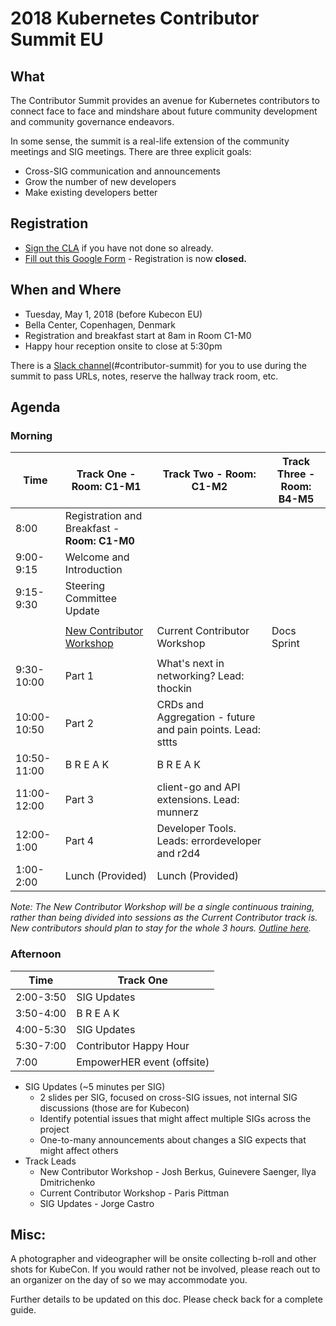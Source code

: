 # 2018 Kubernetes Contributor Summit EU

## What

The Contributor Summit provides an avenue for Kubernetes contributors to connect face to face and mindshare about future community development and community governance endeavors.

In some sense, the summit is a real-life extension of the community meetings and SIG meetings. There are three explicit goals:

- Cross-SIG communication and announcements
- Grow the number of new developers
- Make existing developers better

## Registration

- [Sign the CLA](/CLA.md) if you have not done so already.
- [Fill out this Google Form](https://goo.gl/forms/TgoUiqbqZLkyZSZw1) - Registration is now <b> closed.</b>

## When and Where

- Tuesday, May 1, 2018 (before Kubecon EU)
- Bella Center, Copenhagen, Denmark
- Registration and breakfast start at 8am in Room C1-M0
- Happy hour reception onsite to close at 5:30pm


There is a [Slack channel](https://kubernetes.slack.com/messages/contributor-summit)(#contributor-summit) for you to use during the summit to pass URLs, notes, reserve the hallway track room, etc.


## Agenda

### Morning

| Time        | Track One  - Room: C1-M1              | Track Two - Room: C1-M2                    | Track Three - Room: B4-M5   |
| ----------- | ------------------------------- |  ---------------------------- | -------------- |
| 8:00        | Registration and Breakfast - <b>Room: C1-M0</b>      |                               |                |
| 9:00-9:15   | Welcome and Introduction        |                               |                |                   
| 9:15-9:30   | Steering Committee Update        |                               |                |
|             |                                 |                               |                |
|             | [New Contributor Workshop](/events/2018/05-contributor-summit/new-contributor-workshop.md)        | Current Contributor Workshop  | Docs Sprint    |
|             |                                 |                               |                |
| 9:30-10:00  | Part 1                         | What's next in networking? Lead: thockin                  |                |
| 10:00-10:50 | Part 2                         | CRDs and Aggregation - future and pain points. Lead: sttts                  |                |
| 10:50-11:00 | B R E A K                       | B R E A K                     |                |
| 11:00-12:00 | Part 3                         | client-go and API extensions. Lead: munnerz                  |                |
| 12:00-1:00  | Part 4                         | Developer Tools. Leads: errordeveloper and r2d4                  |                |
| 1:00-2:00   | Lunch (Provided)                | Lunch (Provided)              |                |

*Note: The New Contributor Workshop will be a single continuous training, rather than being divided into sessions as the Current Contributor track is.  New contributors should plan to stay for the whole 3 hours.  [Outline here](/events/2018/05-contributor-summit/new-contributor-workshop.md).*

### Afternoon

| Time        | Track One                       |
| ----------- | ------------------------------- |
| 2:00-3:50   | SIG Updates                     |
| 3:50-4:00   | B R E A K                       |
| 4:00-5:30   | SIG Updates                     |
| 5:30-7:00   | Contributor Happy Hour          |
| 7:00        | EmpowerHER event (offsite)      |                                 

- SIG Updates (~5 minutes per SIG)
  - 2 slides per SIG, focused on cross-SIG issues, not internal SIG discussions (those are for Kubecon)
  - Identify potential issues that might affect multiple SIGs across the project
  - One-to-many announcements about changes a SIG expects that might affect others
- Track Leads
  - New Contributor Workshop - Josh Berkus, Guinevere Saenger, Ilya Dmitrichenko
  - Current Contributor Workshop - Paris Pittman
  - SIG Updates - Jorge Castro

## Misc:

A photographer and videographer will be onsite collecting b-roll and other shots for KubeCon. If you would rather not be involved, please reach out to an organizer on the day of so we may accommodate you.  

Further details to be updated on this doc. Please check back for a complete guide.
